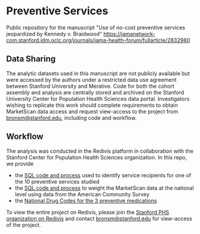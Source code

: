 # Preventive Services

Public repository for the manuscript "Use of no-cost preventive services jeopardized by Kennedy v. Braidwood"
https://jamanetwork-com.stanford.idm.oclc.org/journals/jama-health-forum/fullarticle/2832980

## Data Sharing 
The analytic datasets used in this manuscript are not publicly available but were accessed by the authors under a restricted data use agreement between Stanford University and Merative. Code for both the cohort assembly and analysis are centrally stored and archived on the Stanford University Center for Population Health Sciences data portal. Investigators wishing to replicate this work should complete requirements to obtain MarketScan data access and request view-access to the project from bronsm@stanford.edu, including code and workflow. 

## Workflow
The analysis was conducted in the Redivis platform in collaboration with the Stanford Center for Population Health Sciences organization. In this repo, we provide
- the [SQL code and process](https://github.com/PPML/preventive_services/blob/main/doc/readme.md) used to identify service recipients for one of the 10 preventive services studied
- the [SQL code and process](https://github.com/PPML/preventive_services/blob/main/doc/weighting_methodology.md) to weight the MarketScan data at the national level using data from the American Community Survey
- the [National Drug Codes for the 3 preventive medications](https://github.com/PPML/preventive_services/blob/main/medication_codes.xlsx)
  
To view the entire project on Redivis, please join the [Stanford PHS organization on Redivis](https://redivis.com/StanfordPHS) and contact bronsm@stanford.edu for view-access of the project.

